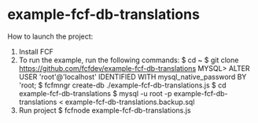# example-fcf-db-translations
How to launch the project:

1) Install FCF
2) To run the example, run the following commands:
$ cd ~
$ git clone https://github.com/fcfdev/example-fcf-db-translations
MYSQL> ALTER USER 'root'@'localhost' IDENTIFIED WITH mysql_native_password BY 'root;
$ fcfmngr create-db ./example-fcf-db-translations.js
$ cd example-fcf-db-translations
$ mysql -u root -p example-fcf-db-translations < example-fcf-db-translations.backup.sql
3) Run project
$ fcfnode example-fcf-db-translations.js
